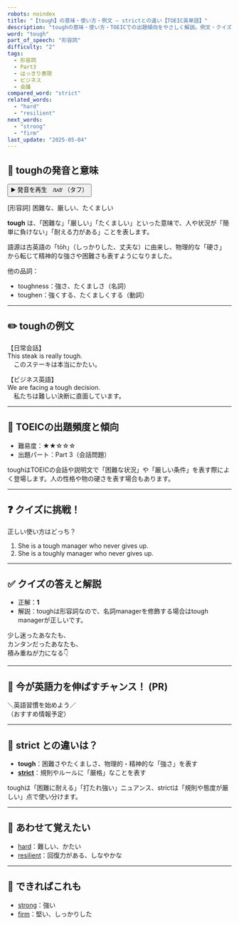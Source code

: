 ```yaml
---
robots: noindex
title: "【tough】の意味・使い方・例文 ― strictとの違い【TOEIC英単語】"
description: "toughの意味・使い方・TOEICでの出題傾向をやさしく解説。例文・クイズ付きでstrictとの違いもわかりやすく学べます。"
word: "tough"
part_of_speech: "形容詞"
difficulty: "2"
tags:
  - 形容詞
  - Part3
  - はっきり表現
  - ビジネス
  - 会議
compared_word: "strict"
related_words:
  - "hard"
  - "resilient"
next_words:
  - "strong"
  - "firm"
last_update: "2025-05-04"
---
```


## 🔰 toughの発音と意味

<button class="play-audio" onclick="playTTS('tough')">
  <span class="play-audio-main">
    ▶️ 発音を再生　/tʌf/
  </span>
  <span class="play-audio-sub">
    （タフ）
  </span>
</button>

[形容詞] 困難な、厳しい、たくましい

**tough** は、「困難な」「厳しい」「たくましい」といった意味で、人や状況が「簡単に負けない」「耐える力がある」ことを表します。

語源は古英語の「tōh」（しっかりした、丈夫な）に由来し、物理的な「硬さ」から転じて精神的な強さや困難さも表すようになりました。

他の品詞：  
- toughness：強さ、たくましさ（名詞）
- toughen：強くする、たくましくする（動詞）

---

## ✏️ toughの例文

【日常会話】  
This steak is really tough.  
　このステーキは本当にかたい。

【ビジネス英語】  
We are facing a tough decision.  
　私たちは難しい決断に直面しています。

---

## 🎯 TOEICの出題頻度と傾向

- 難易度：★★☆☆☆
- 出題パート：Part 3（会話問題）

toughはTOEICの会話や説明文で「困難な状況」や「厳しい条件」を表す際によく登場します。人の性格や物の硬さを表す場合もあります。

---

## ❓ クイズに挑戦！

正しい使い方はどっち？

1. She is a tough manager who never gives up.  
2. She is a toughly manager who never gives up.

---

## ✅ クイズの答えと解説

- 正解：**1**
- 解説：toughは形容詞なので、名詞managerを修飾する場合はtough managerが正しいです。

少し迷ったあなたも、  
カンタンだったあなたも、  
積み重ねが力になる👇️

---

## 🚀 今が英語力を伸ばすチャンス！ (PR)

<div class="info-center">
＼英語習慣を始めよう／<br>  
（おすすめ情報予定）
</div>

---

## 🤔  strict との違いは？

- **tough**：困難さやたくましさ、物理的・精神的な「強さ」を表す
- **[strict](/word/strict)**：規則やルールに「厳格」なことを表す

toughは「困難に耐える」「打たれ強い」ニュアンス、strictは「規則や態度が厳しい」点で使い分けます。

---

## 🧩 あわせて覚えたい

- [hard](/word/hard)：難しい、かたい
- [resilient](/word/resilient)：回復力がある、しなやかな

---

## 📖 できればこれも

- [strong](/word/strong)：強い
- [firm](/word/firm)：堅い、しっかりした

<!-- cvid: aid47_bid13 -->
